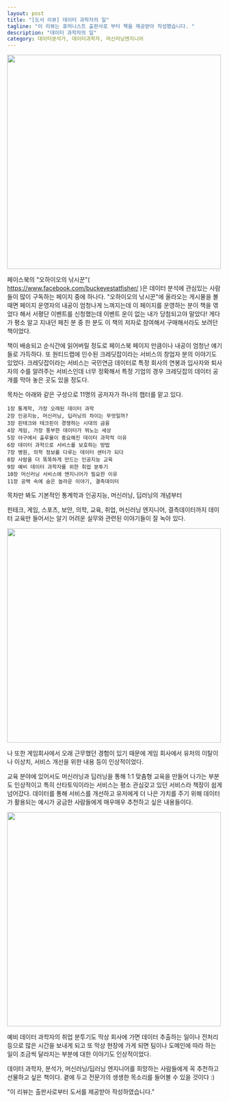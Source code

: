 ```yaml
---
layout: post
title: "[도서 리뷰] 데이터 과학자의 일"
tagline: "이 리뷰는 휴머니스트 출판사로 부터 책을 제공받아 작성했습니다. "
description: "데이터 과학자의 일"
category: 데이터분석가, 데이터과학자, 머신러닝엔지니어
---
```

<img src="https://i.imgur.com/HybBOr1.jpg" width="500"> 


페이스북의 "오하이오의 낚시꾼"( https://www.facebook.com/buckeyestatfisher/ )은 데이터 분석에 관심있는 사람들이 많이 구독하는 페이지 중에 하나다.
"오하이오의 낚시꾼"에 올라오는 게시물을 볼 때면 페이지 운영자의 내공이 엄청나게 느껴지는데 이 페이지를 운영하는 분이 책을 엮었다 해서 서평단 이벤트를 신청했는데 이벤트 운이 없는 내가 당첨되고야 말았다!
게다가 평소 알고 지내던 페친 분 중 한 분도 이 책의 저자로 참여해서 구매해서라도 보려던 책이었다.


책이 배송되고 순식간에 읽어버릴 정도로 페이스북 페이지 만큼이나 내공이 엄청난 얘기들로 가득하다.
또 원티드랩에 인수된 크레딧잡이라는 서비스의 창업자 분의 이야기도 있었다.
크레딧잡이라는 서비스는 국민연금 데이터로 특정 회사의 연봉과 입사자와 퇴사자의 수를 알려주는 서비스인데 너무 정확해서 특정 기업의 경우 크레딧잡의 데이터 공개를 막아 놓은 곳도 있을 정도다.

목차는 아래와 같은 구성으로 11명의 공저자가 하나의 챕터를 맡고 있다.

```
1장 통계학, 가장 오래된 데이터 과학
2장 인공지능, 머신러닝, 딥러닝의 차이는 무엇일까?
3장 핀테크와 테크핀이 경쟁하는 시대의 금융
4장 게임, 가장 풍부한 데이터가 뛰노는 세상
5장 야구에서 출루율이 중요해진 데이터 과학적 이유
6장 데이터 과학으로 서비스를 보호하는 방법
7장 병원, 의학 정보를 다루는 데이터 센터가 되다
8장 사람을 더 똑똑하게 만드는 인공지능 교육
9장 예비 데이터 과학자를 위한 취업 분투기
10장 머신러닝 서비스에 엔지니어가 필요한 이유
11장 공백 속에 숨은 놀라운 이야기, 결측데이터
```

목차만 봐도 기본적인 통계학과 인공지능, 머신러닝, 딥러닝의 개념부터

핀테크, 게임, 스포츠, 보안, 의학, 교육, 취업, 머신러닝 엔지니어, 결측데이터까지 데이터 교육만 들어서는 알기 어려운 실무와 관련된 이야기들이 잘 녹아 있다.

<img src="https://i.imgur.com/B3zrTkC.jpg" width="500"> 


나 또한 게임회사에서 오래 근무했던 경험이 있기 때문에 게임 회사에서 유저의 이탈이나 이상치, 서비스 개선을 위한 내용 등이 인상적이었다.

교육 분야에 있어서도 머신러닝과 딥러닝을 통해 1:1 맞춤형 교육을 만들어 나가는 부분도 인상적이고 특히 산타토익이라는 서비스는 평소 관심갖고 있던 서비스라 책장이 쉽게 넘어갔다. 데이터를 통해 서비스를 개선하고 유저에게 더 나은 가치를 주기 위해 데이터가 활용되는 예시가 궁금한 사람들에게 매우매우 추천하고 싶은 내용들이다.

<img src="https://i.imgur.com/1j8S1nI.jpg" width="500"> 

예비 데이터 과학자의 취업 분투기도 막상 회사에 가면 데이터 추출하는 일이나 전처리 등으로 많은 시간을 보내게 되고 또 막상 현장에 가게 되면 팀이나 도메인에 따라 하는 일이 조금씩 달라지는 부분에 대한 이야기도 인상적이었다.


데이터 과학자, 분석가, 머신러닝/딥러닝 엔지니어를 희망하는 사람들에게 꼭 추천하고 선물하고 싶은 책이다.
곁에 두고 전문가의 생생한 목소리를 들어볼 수 있을 것이다 :)


"이 리뷰는 출판사로부터 도서를 제공받아 작성하였습니다."
